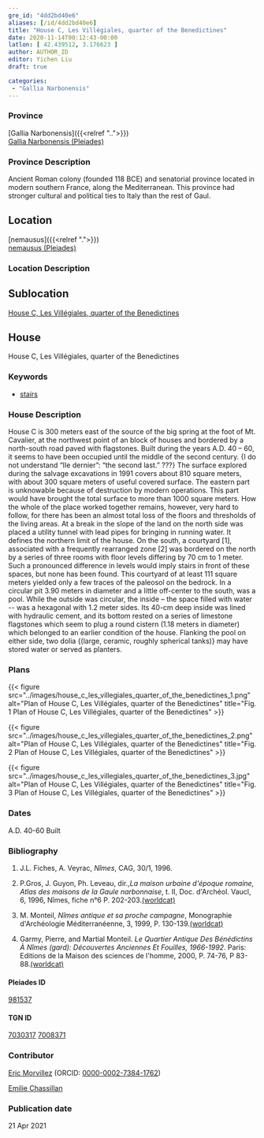 ```yaml
---
gre_id: "4dd2bd40e6"
aliases: [/id/4dd2bd40e6]
title: "House C, Les Villégiales, quarter of the Benedictines"
date: 2020-11-14T00:12:43-00:00
latlon: [ 42.439512, 3.176623 ]
author: AUTHOR_ID
editor: Yichen Liu
draft: true

categories:
 - "Gallia Narbonensis"
---
```


### Province

[Gallia Narbonensis]({{<relref "..">}}) \
[Gallia Narbonensis (Pleiades)](https://pleiades.stoa.org/places/981537)

### Province Description

Ancient Roman colony (founded 118 BCE) and senatorial province located in modern southern France, along the Mediterranean. This province had stronger cultural and political ties to Italy than the rest of Gaul.

## Location

[nemausus]({{<relref ".">}}) \
[nemausus (Pleiades)](https://pleiades.stoa.org/places/148142)

### Location Description

<!--### Location Description-->

<!-- LEAVE THIS BLANK FOR NOW -->

## Sublocation

[House C, Les Villégiales, quarter of the Benedictines](#)

<!--### Sublocation Description-->

<!-- DESCRIPTION -->

## House

House C, Les Villégiales, quarter of the Benedictines



### Keywords

- [stairs](http://vocab.getty.edu/page/aat/300003228)



### House Description

House C is 300 meters east of the source of the big spring at the foot of Mt. Cavalier, at the northwest point of an block of houses and bordered by a north-south road paved with flagstones.  Built during the years A.D. 40 – 60, it seems to have been occupied until the middle of the second century. {I do not understand “IIe dernier”:  “the second last.” ???}  The surface explored during the salvage excavations in 1991 covers about 810 square meters, with about 300 square meters of useful covered surface.  The eastern part is unknowable because of destruction by modern operations. This part would have brought the total surface to more than 1000 square meters.  How the whole of the place worked together remains, however, very hard to follow, for there has been an almost total loss of the floors and thresholds of the living areas.  At a break in the slope of the land on the north side was placed a utility tunnel with lead pipes for bringing in running water.  It defines the northern limit of the house.  On the south, a courtyard [1], associated with a frequently rearranged zone [2] was bordered on the north by a series of three rooms with floor levels differing by 70 cm to 1 meter.  Such a pronounced difference in levels would imply stairs in front of these spaces, but none has been found. This courtyard of at least 111 square meters yielded only a few traces of the paleosol on the bedrock. In a circular pit 3.90 meters in diameter and a little off-center to the south, was a pool.  While the outside was circular, the inside – the space filled with water --  was a hexagonal with 1.2 meter sides.  Its 40-cm deep inside was lined with hydraulic cement, and its bottom rested on a series of limestone flagstones which seem to plug a round cistern (1.18 meters in diameter) which belonged to an earlier condition of the house.  Flanking the pool on either side, two dolia {(large, ceramic, roughly spherical  tanks)} may have stored water or served as planters.




### Plans


{{< figure src="../images/house_c_les_villegiales_quarter_of_the_benedictines_1.png" alt="Plan of House C, Les Villégiales, quarter of the Benedictines" title="Fig. 1 Plan of House C, Les Villégiales, quarter of the Benedictines" >}}

{{< figure src="../images/house_c_les_villegiales_quarter_of_the_benedictines_2.png" alt="Plan of House C, Les Villégiales, quarter of the Benedictines" title="Fig. 2 Plan of House C, Les Villégiales, quarter of the Benedictines" >}}

{{< figure src="../images/house_c_les_villegiales_quarter_of_the_benedictines_3.jpg" alt="Plan of House C, Les Villégiales, quarter of the Benedictines" title="Fig. 3 Plan of House C, Les Villégiales, quarter of the Benedictines" >}}

### Dates
A.D. 40-60 Built





### Bibliography

1. J.L. Fiches, A. Veyrac, *Nîmes*, CAG, 30/1, 1996.

2. P.Gros, J. Guyon, Ph. Leveau, dir.,*La maison urbaine d'époque romaine, Atlas des maisons de la Gaule narbonnaise*, t. II, Doc. d'Archéol. Vaucl, 6, 1996, Nîmes, fiche n°6 P. 202-203.[(worldcat)](http://www.worldcat.org/oclc/491576850)

3. M. Monteil, *Nîmes antique et sa proche campagne*, Monographie d'Archéologie Méditerranéenne, 3, 1999, P. 130-139.[(worldcat)](http://www.worldcat.org/oclc/643112972)

4. Garmy, Pierre, and Martial Monteil. *Le Quartier Antique Des Bénédictins À Nîmes (gard): Découvertes Anciennes Et Fouilles, 1966-1992*. Paris: Editions de la Maison des sciences de l'homme, 2000, P. 74-76, P 83-88.[(worldcat)](http://www.worldcat.org/oclc/45421533)

#### Pleiades ID

[981537](https://pleiades.stoa.org/places/981537)

#### TGN ID

[7030317](http://vocab.getty.edu/page/tgn/7030317)
[7008371](http://vocab.getty.edu/page/tgn/7008371)

### Contributor

[Eric Morvillez](link) (ORCID: [0000-0002-7384-1762](https://orcid.org/0000-0002-7384-1762))

[Emilie Chassillan](link)
### Publication date


21 Apr 2021

<!--### Related articles-->

<!-- Links to other related articles. Leave blank for now -->